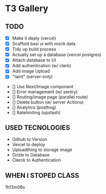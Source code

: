# T3 Gallery

## TODO

- [X] Make it deply (vercel)
- [X] Scaffold basi ui with mock data
- [X] Tidy up build process
- [X] Actually set up a database (vercel postgres)
- [X] Attach database to UI
- [X] Add authentication (w/ clerk)
- [X] Add image Upload
- [X] "taint" (server-only)
- [] Use Next/Image component
- [] Error management (w/ sentry)
- [] Routing/image page (parallel route)
- [] Delete button (w/ server Actions)
- [] Analytics (posthog)
- [] Ratelimiting (upstash)

## USED TECNOLOGIES

- Github to Version
- Vercel to deploy
- Uploadthing to storage image
- Drizle to Database
- Clerck to Authentication

## WHEN I STOPED CLASS

1h13m08s